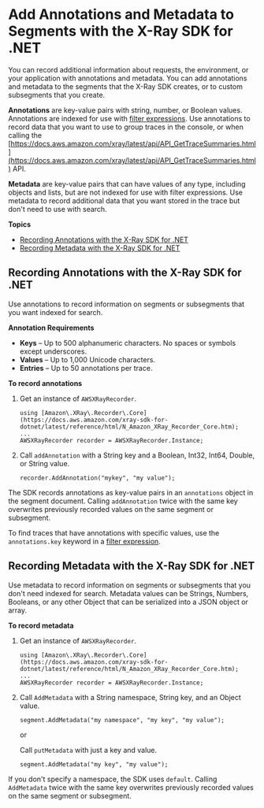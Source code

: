 # Add Annotations and Metadata to Segments with the X\-Ray SDK for \.NET<a name="xray-sdk-dotnet-segment"></a>

You can record additional information about requests, the environment, or your application with annotations and metadata\. You can add annotations and metadata to the segments that the X\-Ray SDK creates, or to custom subsegments that you create\.

**Annotations** are key\-value pairs with string, number, or Boolean values\. Annotations are indexed for use with [filter expressions](xray-console-filters.md)\. Use annotations to record data that you want to use to group traces in the console, or when calling the [https://docs.aws.amazon.com/xray/latest/api/API_GetTraceSummaries.html](https://docs.aws.amazon.com/xray/latest/api/API_GetTraceSummaries.html) API\.

**Metadata** are key\-value pairs that can have values of any type, including objects and lists, but are not indexed for use with filter expressions\. Use metadata to record additional data that you want stored in the trace but don't need to use with search\.

**Topics**
+ [Recording Annotations with the X\-Ray SDK for \.NET](#xray-sdk-dotnet-segment-annotations)
+ [Recording Metadata with the X\-Ray SDK for \.NET](#xray-sdk-dotnet-segment-metadata)

## Recording Annotations with the X\-Ray SDK for \.NET<a name="xray-sdk-dotnet-segment-annotations"></a>

Use annotations to record information on segments or subsegments that you want indexed for search\.

**Annotation Requirements**
+ **Keys** – Up to 500 alphanumeric characters\. No spaces or symbols except underscores\.
+ **Values** – Up to 1,000 Unicode characters\.
+ **Entries** – Up to 50 annotations per trace\.

**To record annotations**

1. Get an instance of `AWSXRayRecorder`\.

   ```
   using [Amazon\.XRay\.Recorder\.Core](https://docs.aws.amazon.com/xray-sdk-for-dotnet/latest/reference/html/N_Amazon_XRay_Recorder_Core.htm);
   ...
   AWSXRayRecorder recorder = AWSXRayRecorder.Instance;
   ```

1. Call `addAnnotation` with a String key and a Boolean, Int32, Int64, Double, or String value\.

   ```
   recorder.AddAnnotation("mykey", "my value");
   ```

The SDK records annotations as key\-value pairs in an `annotations` object in the segment document\. Calling `addAnnotation` twice with the same key overwrites previously recorded values on the same segment or subsegment\.

To find traces that have annotations with specific values, use the `annotations.key` keyword in a [filter expression](xray-console-filters.md)\.

## Recording Metadata with the X\-Ray SDK for \.NET<a name="xray-sdk-dotnet-segment-metadata"></a>

Use metadata to record information on segments or subsegments that you don't need indexed for search\. Metadata values can be Strings, Numbers, Booleans, or any other Object that can be serialized into a JSON object or array\.

**To record metadata**

1. Get an instance of `AWSXRayRecorder`\.

   ```
   using [Amazon\.XRay\.Recorder\.Core](https://docs.aws.amazon.com/xray-sdk-for-dotnet/latest/reference/html/N_Amazon_XRay_Recorder_Core.htm);
   ...
   AWSXRayRecorder recorder = AWSXRayRecorder.Instance;
   ```

1. Call `AddMetadata` with a String namespace, String key, and an Object value\.

   ```
   segment.AddMetadata("my namespace", "my key", "my value");
   ```

   or

   Call `putMetadata` with just a key and value\.

   ```
   segment.AddMetadata("my key", "my value");
   ```

If you don't specify a namespace, the SDK uses `default`\. Calling `AddMetadata` twice with the same key overwrites previously recorded values on the same segment or subsegment\.